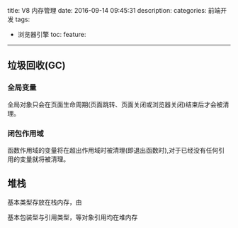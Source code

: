 title: V8 内存管理
date: 2016-09-14 09:45:31
description: 
categories: 前端开发
tags: 
  - 浏览器引擎
toc: 
feature: 
---

## 垃圾回收(GC)

### 全局变量
全局对象只会在页面生命周期(页面跳转、页面关闭或浏览器关闭)结束后才会被清理。

### 闭包作用域
函数作用域的变量将在超出作用域时被清理(即退出函数时),对于已经没有任何引用的变量就将被清理。

## 堆栈

基本类型存放在栈内存，由

基本包装型与引用类型，等对象引用均在堆内存
